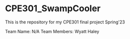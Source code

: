 # CPE301_SwampCooler
This is the repository for my CPE301 final project Spring'23

Team Name: N/A
Team Members: Wyatt Haley
